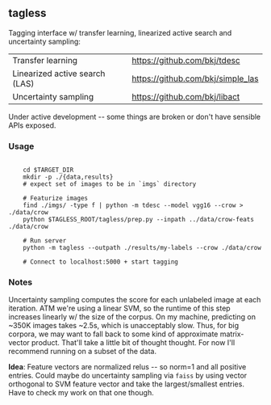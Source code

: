 ## tagless

Tagging interface w/ transfer learning, linearized active search and uncertainty sampling:

|                   |                              | 
| ----------------- | ---------------------------- |
| Transfer learning | https://github.com/bkj/tdesc |
| Linearized active search (LAS) |  https://github.com/bkj/simple_las | 
| Uncertainty sampling | https://github.com/bkj/libact | 

Under active development -- some things are broken or don't have sensible APIs exposed.

### Usage

```

    cd $TARGET_DIR
    mkdir -p ./{data,results}
    # expect set of images to be in `imgs` directory
    
    # Featurize images
    find ./imgs/ -type f | python -m tdesc --model vgg16 --crow > ./data/crow
    python $TAGLESS_ROOT/tagless/prep.py --inpath ../data/crow-feats ./data/crow
    
    # Run server
    python -m tagless --outpath ./results/my-labels --crow ./data/crow
    
    # Connect to localhost:5000 + start tagging
```

### Notes

Uncertainty sampling computes the score for each unlabeled image at each iteration.  ATM we're using a linear SVM, so the runtime of this step increases linearly w/ the size of the corpus.  On my machine, predicting on ~350K images takes ~2.5s, which is unacceptably slow.  Thus, for big corpora, we may want to fall back to some kind of approximate matrix-vector product. That'll take a little bit of thought thought.  For now I'll recommend running on a subset of the data.

__Idea__: Feature vectors are normalized relus -- so norm=1 and all positive entries.  Could maybe do uncertainty sampling via `faiss` by using vector orthogonal to SVM feature vector and take the largest/smallest entries.  Have to check my work on that one though.
